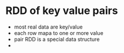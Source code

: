 # RDD of key value pairs

- most real data are key/value
- each row mapa to one or more value
- pair RDD is a special data structure
- 
